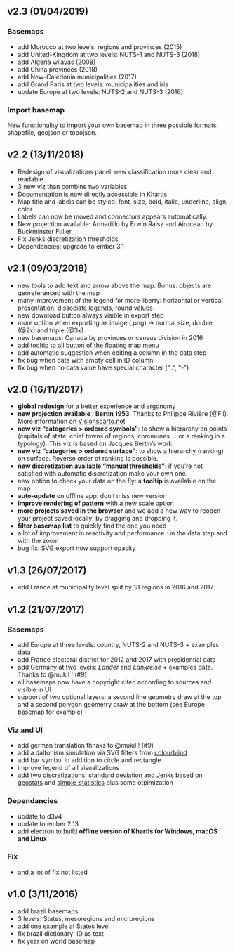 ## v2.3 (01/04/2019)
### Basemaps
-   add Morocco at two levels: regions and provinces (2015)
-   add United-Kingdom at two levels: NUTS-1 and NUTS-3 (2018)
-   add Algeria wilayas (2008)
-   add China provinces (2018)
-   add New-Caledonia municipalities (2017)
-   add Grand Paris at two levels: municipalities and iris
-   update Europe at two levels: NUTS-2 and NUTS-3 (2016)

### Import basemap
New functionality to import your own basemap in three possible formats: shapefile, geojson or topojson.

## v2.2 (13/11/2018)
-   Redesign of visualizations panel: new classification more clear and readable
-   3 new viz than combine two variables
-   Documentation is now directly accessible in Khartis
-   Map title and labels can be styled: font, size, bold, italic, underline, align, color
-   Labels can now be moved and connectors appears automatically.
-   New projection available: Armadillo by Erwin Raisz and Airocean by Buckminster Fuller
-   Fix Jenks discretization thresholds
-   Dependancies: upgrade to ember 3.1

## v2.1 (09/03/2018)
-   new tools to add text and arrow above the map. Bonus: objects are georeferenced with the map
-   many improvement of the legend for more liberty: horizontal or vertical presentation, dissociate legends, round values
-   new download button always visible in export step
-   more option when exporting as image (.png) -> normal size, double (@2x) and triple (@3x)
-   new basemaps: Canada by provinces or census division in 2016
-   add tooltip to all button of the floating map menu
-   add automatic suggestion when editing a column in the data step
-   fix bug when data with empty cell in ID column
-   fix bug when no data value have special character (“..”, “-”)

## v2.0 (16/11/2017)
-   **global redesign** for a better experience and ergonomy
-   **new projection available : Bertin 1953**. Thanks to Philippe Rivière (@Fil). More information on [Visionscarto.net](https://visionscarto.net/bertin-projection-1953)
-   **new viz “categories > ordered symbols”**: to show a hierarchy on points (capitals of state, chief towns of regions, communes ... or a ranking in a typology). This viz is based on Jacques Bertin’s work.
-   **new viz “categories > ordered surface”**: to show a hierarchy (ranking) on surface. Reverse order of ranking is possible.
-   **new discretization available “manual thresholds”**: if you’re not satisfied with automatic discretization make your own one.
-   new option to check your data on the fly: a **tooltip** is available on the map
-   **auto-update** on offline app: don’t miss new version
-   **improve rendering of pattern** with a new scale option
-   **more projects saved in the browser** and we add a new way to reopen your project saved locally: by dragging and dropping it.
-   **filter basemap list** to quickly find the one you need
-   a lot of improvement in reactivity and performance : in the data step and with the zoom
-   bug fix: SVG export now support opacity

## v1.3 (26/07/2017)
-   add France at municipality level split by 18 regions in 2016 and 2017

## v1.2 (21/07/2017)
### Basemaps
-   add Europe at three levels: country, NUTS-2 and NUTS-3 + examples data
-   add France electoral district for 2012 and 2017 with presidential data
-   add Germany at two levels: *Lander* and *Lankreise* + examples data. Thanks to @mukil ! (#9)
-   all basemaps now have a copyright cited according to sources and visible in UI
-   support of two optional layers: a second line geometry draw at the top and a second polygon geometry draw at the bottom (see Europe basemap for example)

### Viz and UI
-   add german translation thnaks to @mukil ! (#9)
-   add a daltonism simulation via SVG filters from [colourblind](https://github.com/Altreus/colourblind)
-   add bar symbol in addition to circle and rectangle
-   improve legend of all visualizations
-   add two discretizations: standard deviation and Jenks based on [geostats](https://github.com/simogeo/geostats) and [simple-statistics](https://github.com/simple-statistics/simple-statistics) plus some otpimization

### Dependancies
-   update to d3v4
-   update to ember 2.13
-   add electron to build **offline version of Khartis for Windows, macOS and Linux**

### Fix
-   and a lot of fix not listed

## v1.0 (3/11/2016)
-   add brazil basemaps:
   -   3 levels: States, mesoregions and microregions
   -   add one example at States level
   -   fix brazil dictionary: ID as text
-   fix year on world basemap
